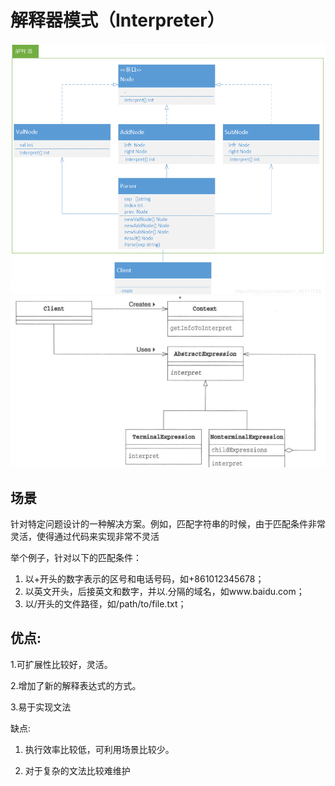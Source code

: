 # 解释器模式（Interpreter）

![](example.png)
![](process.png)
## 场景
针对特定问题设计的一种解决方案。例如，匹配字符串的时候，由于匹配条件非常灵活，使得通过代码来实现非常不灵活

举个例子，针对以下的匹配条件：
1. 以+开头的数字表示的区号和电话号码，如+861012345678；
2. 以英文开头，后接英文和数字，并以.分隔的域名，如www.baidu.com；
3. 以/开头的文件路径，如/path/to/file.txt；

## 优点:

1.可扩展性比较好，灵活。

2.增加了新的解释表达式的方式。

3.易于实现文法

缺点:

1. 执行效率比较低，可利用场景比较少。

2. 对于复杂的文法比较难维护
